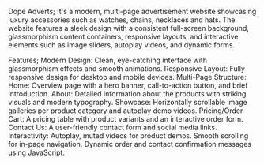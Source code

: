 Dope Adverts;
It's a modern, multi-page advertisement website showcasing luxury accessories such as watches, chains, necklaces and hats. The website features a sleek design with a consistent full-screen background, glassmorphism content containers, responsive layouts, and interactive elements such as image sliders, autoplay videos, and dynamic forms.

Features;
Modern Design: Clean, eye-catching interface with glassmorphism effects and smooth animations.
Responsive Layout: Fully responsive design for desktop and mobile devices.
Multi-Page Structure:
Home: Overview page with a hero banner, call-to-action button, and brief introduction.
About: Detailed information about the products with striking visuals and modern typography.
Showcase: Horizontally scrollable image galleries per product category and autoplay demo videos.
Pricing/Order Cart: A pricing table with product variants and an interactive order form.
Contact Us: A user-friendly contact form and social media links.
Interactivity:
Autoplay, muted videos for product demos.
Smooth scrolling for in-page navigation.
Dynamic order and contact confirmation messages using JavaScript.
